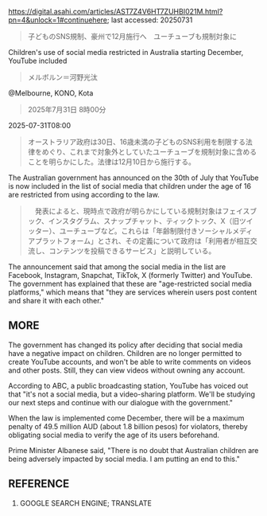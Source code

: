 https://digital.asahi.com/articles/AST7Z4V6HT7ZUHBI021M.html?pn=4&unlock=1#continuehere; last accessed: 20250731

> 子どものSNS規制、豪州で12月施行へ　ユーチューブも規制対象に

Children's use of social media restricted in Australia starting December, YouTube included

> メルボルン＝河野光汰

@Melbourne, KONO, Kota

> 2025年7月31日 8時00分

2025-07-31T08:00

> オーストラリア政府は30日、16歳未満の子どものSNS利用を制限する法律をめぐり、これまで対象外としていたユーチューブを規制対象に含めることを明らかにした。法律は12月10日から施行する。

The Australian government has announced on the 30th of July that YouTube is now included in the list of social media that children under the age of 16 are restricted from using according to the law.  

>　発表によると、現時点で政府が明らかにしている規制対象はフェイスブック、インスタグラム、スナップチャット、ティックトック、X（旧ツイッター）、ユーチューブなど。これらは「年齢制限付きソーシャルメディアプラットフォーム」とされ、その定義について政府は「利用者が相互交流し、コンテンツを投稿できるサービス」と説明している。

The announcement said that among the social media in the list are Facebook, Instagram, Snapchat, TikTok, X (formerly Twitter) and YouTube. The government has explained that these are "age-restricted social media platforms," which means that "they are services wherein users post content and share it with each other."

## MORE

The government has changed its policy after deciding that social media have a negative impact on children. Children are no longer permitted to create YouTube accounts, and won't be able to write comments on videos and other posts. Still, they can view videos without owning any account.

According to ABC, a public broadcasting station, YouTube has voiced out that "it's not a social media, but a video-sharing platform. We'll be studying our next steps and continue with our dialogue with the government."

When the law is implemented come December, there will be a maximum penalty of 49.5 million AUD (about 1.8 billion pesos) for violators, thereby obligating social media to verify the age of its users beforehand.

Prime Minister Albanese said, "There is no doubt that Australian children are being adversely impacted by social media. I am putting an end to this."

## REFERENCE

1) GOOGLE SEARCH ENGINE; TRANSLATE